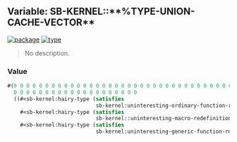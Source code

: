 ## Variable: SB-KERNEL::\*\*%TYPE-UNION-CACHE-VECTOR\*\*
[![package](https://img.shields.io/badge/Package-SB--KERNEL-5f9ea0.svg?style=social&colorA=999999)](../) [![type](https://img.shields.io/badge/Type-Variable-5f9ea0.svg?style=social&colorA=999999)](../#variable) 

> No description.

### Value
```cl
#(0 0 0 0 0 0 0 0 0 0 0 0 0 0 0 0 0 0 0 0 0 0 0 0 0 0 0 0 0 0 0 0 0 0 0
  0 0 0 0 0 0 0 0 0 0 0 0 0 0 0 0 0 0 0 0
  ((#<sb-kernel:hairy-type (satisfies
                            sb-kernel:uninteresting-ordinary-function-redefinition-p)>
    #<sb-kernel:hairy-type (satisfies
                            sb-kernel::uninteresting-macro-redefinition-p)>
    #<sb-kernel:hairy-type (satisfies
                            sb-kernel:uninteresting-generic-function-redefinition-p)> ..)))
```
